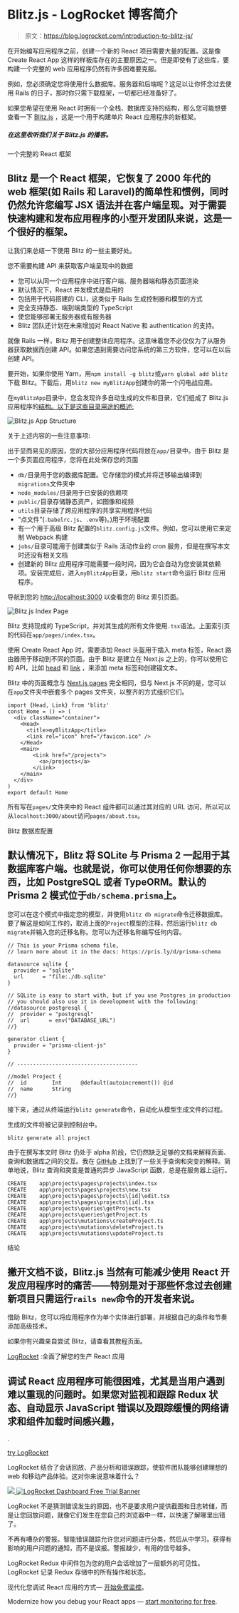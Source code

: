# Blitz.js - LogRocket 博客简介

> 原文：<https://blog.logrocket.com/introduction-to-blitz-js/>

在开始编写应用程序之前，创建一个新的 React 项目需要大量的配置。这是像 Create React App 这样的样板库存在的主要原因之一。但是即使有了这些库，要构建一个完整的 web 应用程序仍然有许多困难要克服。

例如，您必须确定您将使用什么数据库。服务器和后端呢？这足以让你怀念过去使用 Rails 的日子，那时你只需下载框架，一切都已经准备好了。

如果您希望在使用 React 时拥有一个全栈、数据库支持的结构，那么您可能想要查看一下 [Blitz.js](https://github.com/blitz-js/blitz) ，这是一个用于构建单片 React 应用程序的新框架。

##### 在这里收听我们关于 Blitz.js 的播客。

一个完整的 React 框架

## Blitz 是一个 React 框架，它恢复了 2000 年代的 web 框架(如 Rails 和 Laravel)的简单性和惯例，同时仍然允许您编写 JSX 语法并在客户端呈现。对于需要快速构建和发布应用程序的小型开发团队来说，这是一个很好的框架。

让我们来总结一下使用 Blitz 的一些主要好处。

您不需要构建 API 来获取客户端呈现中的数据

*   您可以从同一个应用程序中进行客户端、服务器端和静态页面渲染
*   默认情况下，React 并发模式是启用的
*   包括用于代码搭建的 CLI，这类似于 Rails 生成控制器和模型的方式
*   完全支持静态、端到端类型的 TypeScript
*   使您能够部署无服务器或有服务器
*   Blitz 团队还计划在未来增加对 React Native 和 authentication 的支持。

就像 Rails 一样，Blitz 用于创建整体应用程序。这意味着您不必仅仅为了从服务器获取数据而创建 API。如果您遇到需要访问您系统的第三方软件，您可以在以后创建 API。

要开始，如果你使用 Yarn，用`npm install -g blitz`或`yarn global add blitz`下载 Blitz。下载后，用`blitz new myBlitzApp`创建你的第一个闪电战应用。

在`myBlitzApp`目录中，您会发现许多自动生成的文件和目录，它们组成了 Blitz.js 应用程序的[结构。以下是这些目录用途的概述:](https://github.com/blitz-js/blitz/blob/canary/TUTORIAL.md#creating-a-project)

![Blitz.js App Structure](img/99585eca56cc6f29fa7857534715d1a7.png)

关于上述内容的一些注意事项:

出于显而易见的原因，您的大部分应用程序代码将放在`app/`目录中。由于 Blitz 是一个多页面应用程序，您将在此处保存您的页面

*   `db/`目录用于您的数据库配置。它存储您的模式并将迁移输出编译到`migrations`文件夹中
*   `node_modules/`目录用于已安装的依赖项
*   `public/`目录存储静态资产，如图像和视频
*   `utils`目录存储了跨应用程序的共享实用程序代码
*   “点文件”(`.babelrc.js`、`.env`等)。)用于环境配置
*   有一个用于高级 Blitz 配置的`blitz.config.js`文件。例如，您可以使用它来定制 Webpack 构建
*   `jobs/`目录可能用于创建类似于 Rails 活动作业的 cron 服务，但是在撰写本文时还没有相关文档
*   创建新的 Blitz 应用程序可能需要一段时间，因为它会自动为您安装其依赖项。安装完成后，进入`myBlitzApp`目录，用`blitz start`命令运行 Blitz 应用程序。

导航到您的 [http://localhost:3000](http://localhost:3000) 以查看您的 Blitz 索引页面。

![Blitz.js Index Page](img/2cde1cb4a0ff815d6fa51e79e22f6743.png)

Blitz 支持现成的 TypeScript，并对其生成的所有文件使用`.tsx`语法。上面索引页的代码在`app/pages/index.tsx`。

使用 Create React App 时，需要添加 React 头盔用于插入 meta 标签，React 路由器用于移动到不同的页面。由于 Blitz 是建立在 Next.js 之上的，你可以使用它的 API，比如 [head](https://nextjs.org/docs/api-reference/next/head) 和 [link](https://nextjs.org/docs/api-reference/next/link) ，来添加 meta 标签和创建锚文本。

Blitz 中的页面概念与 [Next.js pages](https://nextjs.org/docs/basic-features/pages) 完全相同，但与 Next.js 不同的是，您可以在`app`文件夹中嵌套多个 pages 文件夹，以整齐的方式组织它们。

```
import {Head, Link} from 'blitz'
const Home = () => (
  <div className="container">
    <Head>
      <title>myBlitzApp</title>
      <link rel="icon" href="/favicon.ico" />
    </Head>
    <main>
        <Link href="/projects">
          <a>/projects</a>
        </Link>
    </main>
  </div>
)
export default Home

```

所有写在`pages/`文件夹中的 React 组件都可以通过其对应的 URL 访问，所以可以从`localhost:3000/about`访问`pages/about.tsx`。

Blitz 数据库配置

## 默认情况下，Blitz 将 SQLite 与 Prisma 2 一起用于其数据库客户端。也就是说，你可以使用任何你想要的东西，比如 PostgreSQL 或者 TypeORM。默认的 Prisma 2 模式位于`db/schema.prisma`上。

您可以在这个模式中指定您的模型，并使用`blitz db migrate`命令迁移数据库。要了解这是如何工作的，取消上面的`Project`模型的注释，然后运行`blitz db migrate`并输入您的迁移名称。您可以为迁移名称编写任何内容。

```
// This is your Prisma schema file,
// learn more about it in the docs: https://pris.ly/d/prisma-schema

datasource sqlite {
  provider = "sqlite"
  url      = "file:./db.sqlite"
}

// SQLite is easy to start with, but if you use Postgres in production
// you should also use it in development with the following:
//datasource postgresql {
//  provider = "postgresql"
//  url      = env("DATABASE_URL")
//}

generator client {
  provider = "prisma-client-js"
}

// --------------------------------------

//model Project {
//  id        Int      @default(autoincrement()) @id
//  name      String
//}

```

接下来，通过从终端运行`blitz generate`命令，自动化从模型生成文件的过程。

生成的文件将被记录到控制台中。

```
blitz generate all project

```

由于在撰写本文时 Blitz 仍处于 alpha 阶段，它仍然缺乏足够的文档来解释页面、查询和数据库之间的交互。我在 [GitHub](https://github.com/blitz-js/blitz/issues/89) 上找到了一些关于查询和突变的解释。简单地说，Blitz 查询和突变是普通的异步 JavaScript 函数，总是在服务器上运行。

```
CREATE    app\projects\pages\projects\index.tsx
CREATE    app\projects\pages\projects\new.tsx
CREATE    app\projects\pages\projects\[id]\edit.tsx
CREATE    app\projects\pages\projects\[id].tsx
CREATE    app\projects\queries\getProjects.ts
CREATE    app\projects\queries\getProject.ts
CREATE    app\projects\mutations\createProject.ts
CREATE    app\projects\mutations\deleteProject.ts
CREATE    app\projects\mutations\updateProject.ts

```

结论

## 撇开文档不谈，Blitz.js 当然有可能减少使用 React 开发应用程序时的痛苦——特别是对于那些怀念过去创建新项目只需运行`rails new`命令的开发者来说。

借助 Blitz，您可以将应用程序作为单个实体进行部署，并根据自己的条件和节奏添加高级技术。

如果你有兴趣亲自尝试 Blitz，请查看其教程页面。

[LogRocket](https://lp.logrocket.com/blg/react-signup-general) :全面了解您的生产 React 应用

## 调试 React 应用程序可能很困难，尤其是当用户遇到难以重现的问题时。如果您对监视和跟踪 Redux 状态、自动显示 JavaScript 错误以及跟踪缓慢的网络请求和组件加载时间感兴趣，

.

[try LogRocket](https://lp.logrocket.com/blg/react-signup-general)

LogRocket 结合了会话回放、产品分析和错误跟踪，使软件团队能够创建理想的 web 和移动产品体验。这对你来说意味着什么？

[![](img/f300c244a1a1cf916df8b4cb02bec6c6.png) ](https://lp.logrocket.com/blg/react-signup-general) [![LogRocket Dashboard Free Trial Banner](img/d6f5a5dd739296c1dd7aab3d5e77eeb9.png)](https://lp.logrocket.com/blg/react-signup-general) 

LogRocket 不是猜测错误发生的原因，也不是要求用户提供截图和日志转储，而是让您回放问题，就像它们发生在您自己的浏览器中一样，以快速了解哪里出错了。

不再有嘈杂的警报。智能错误跟踪允许您对问题进行分类，然后从中学习。获得有影响的用户问题的通知，而不是误报。警报越少，有用的信号越多。

LogRocket Redux 中间件包为您的用户会话增加了一层额外的可见性。LogRocket 记录 Redux 存储中的所有操作和状态。

现代化您调试 React 应用的方式— [开始免费监控](https://lp.logrocket.com/blg/react-signup-general)。

Modernize how you debug your React apps — [start monitoring for free](https://lp.logrocket.com/blg/react-signup-general).